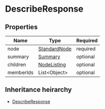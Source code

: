 

# DescribeResponse

## Properties

Name | Type | Required
-------- | -------- | --------
node | [StandardNode](StandardNode.md) | required
summary | [Summary](Summary.md) | optional
children | [NodeListing](NodeListing.md) | optional
memberIds | List&lt;Object&gt; | optional




## Inheritance heirarchy


* [DescribeResponse](DescribeResponse.md)
